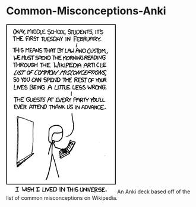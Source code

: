 # Common-Misconceptions-Anki

![Misconceptions](misconceptions.png)
An Anki deck based off of the list of common misconceptions on Wikipedia.
